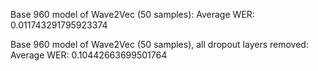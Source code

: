 Base 960 model of Wave2Vec (50 samples):
    Average WER: 0.011743291795923374

Base 960 model of Wave2Vec (50 samples), all dropout layers removed:
    Average WER: 0.10442663699501764